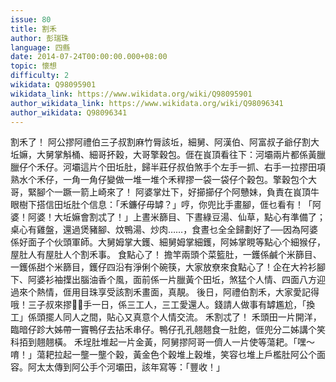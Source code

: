 ```yaml
---
issue: 80
title: 割禾
author: 彭瑞珠
language: 四縣
date: 2014-07-24T00:00:00.000+08:00
topic: 懷想
difficulty: 2
wikidata: Q98095901
wikidata_link: https://www.wikidata.org/wiki/Q98095901
author_wikidata_link: https://www.wikidata.org/wiki/Q98096341
author_wikidata: Q98096341
---
```

割禾了！
阿公摎阿禮伯三子叔割麻竹脣該坵，細舅、阿漢伯、阿富叔子爺仔割大坵嫲，大舅掌斛桶、細哥抔穀，大哥擎穀包。𠊎在峎頂看往下：河壩兩片都係黃臘臘仔个禾仔。河壩這片个田坵肚，歸半莊仔叔伯煞手个左手一抓、右手一拉摎田項熟水个禾仔，一角一角仔變做一堆一堆个禾稈摎一袋一袋仔个穀包。擎穀包个大哥，緊腳个一蹶一箭上崎來了！
阿婆掌灶下，好擳擳仔个阿戇妹，負責在峎頂牛眼樹下搭信田坵肚个信息：「禾鐮仔毋罅？」哼，你兜比手畫腳，𠊎乜看有！「阿婆！阿婆！大坵嫲會割忒了！」上晝米篩目、下晝綠豆湯、仙草，點心有準備了；桌心有雞盤，還過煲豬腳、炆鴨湯、炒肉……，食晝乜全全歸劃好了──因為阿婆係好面子个伙頭軍師。大舅姆掌大鑊、細舅姆掌細鑊，阿姊掌睍等點心个細猴仔，屋肚人有屋肚人个割禾事。
食點心了！
擔竿兩頭个菜籃肚，一鑊係鹹个米篩目、一鑊係甜个米篩目，鑊仔四沿有淨俐个碗筷，大家放尞來食點心了！企在大衿衫腳下、阿婆衫袖擛出腦油香个風，面前係一片臘黃个田坵，煞猛个人情、四面八方迎過來个熱情，𠊎用目珠享受該割禾畫面，真靚。
後日，阿禮伯割禾，大家愛記得哦！三子叔來摎𫣆𢯭手一日，係三工人，三工愛還人。錢請人做事有罅尷尬，「換工」係頭擺人同人之間，貼心又真意个人情交流。
禾割忒了！
禾頭田一片開洋，臨暗仔跈大姊帶一竇鴨仔去拈禾串仔。鴨仔孔孔翹翹食一肚飽，𠊎兜分二姊講个笑科𢫦到翹翹橫。
禾埕肚堆起一片金黃，阿舅摎阿哥一儕人一片使等蕩耙。「嘿～唷！」蕩耙拉起一壟一壟个穀，黃金色个穀堆上穀堆，笑容乜堆上戶檻肚阿公个面容。阿太太傳到阿公手个河壩田，該年寫等：「豐收！」